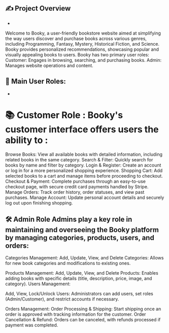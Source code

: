## ✍ Project Overview
-
Welcome to Booky, a user-friendly bookstore website aimed at simplifying the way users discover and purchase books across various genres, including Programming, Fantasy, Mystery, Historical Fiction, and Science.
Booky provides personalized recommendations, showcasing popular and visually appealing books to users.
Booky has two primary user roles:
 Customer: Engages in browsing, searching, and purchasing books.
 Admin: Manages website operations and content.

## 👥 Main User Roles:
-
# 📚 Customer Role : Booky's customer interface offers users the ability to :

 Browse Books: View all available books with detailed information, including related books in the same category.
 Search & Filter: Quickly search for books by name and filter by category.
 Login & Register: Create an account or log in for a more personalized shopping experience.
 Shopping Cart: Add selected books to a cart and manage items before proceeding to checkout.
 Checkout & Payment: Complete purchases through an easy-to-use checkout page, with secure credit card payments handled by Stripe.
 Manage Orders: Track order history, order statuses, and view past purchases.
 Manage Account: Update personal account details and securely log out upon finishing shopping.


🛠️ Admin Role
Admins play a key role in maintaining and overseeing the Booky platform by managing categories, products, users, and orders:
-

Categories Management:
Add, Update, View, and Delete Categories: Allows for new book categories and modifications to existing ones.

Products Management:
Add, Update, View, and Delete Products: Enables adding books with specific details (title, description, price, image, and category).
Users Management:

Add, View, Lock/Unlock Users: Administrators can add users, set roles (Admin/Customer), and restrict accounts if necessary.

Orders Management:
Order Processing & Shipping: Start shipping once an order is approved with tracking information for the customer.
Order Cancellation & Refund: Orders can be canceled, with refunds processed if payment was completed.
